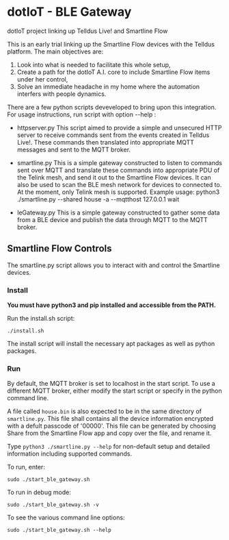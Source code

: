 # dotIoT - BLE Gateway
dotIoT project linking up Telldus Live! and Smartline Flow

This is an early trial linking up the Smartline Flow devices with the Telldus platform. The main objectives are:
1. Look into what is needed to facilitate this whole setup,
2. Create a path for the dotIoT A.I. core to include Smartline Flow items under her control,
3. Solve an immediate headache in my home where the automation interfers with people dynamics.

There are a few python scripts deveveloped to bring upon this integration. For usage instructions, run script with option --help :

- httpserver.py
	This script aimed to provide a simple and unsecured HTTP server to receive commands sent from the events created in Telldus Live!. These commands then translated into appropriate MQTT messages and sent to the MQTT broker.

- smartline.py
	This is a simple gateway constructed to listen to commands sent over MQTT and translate these commands into appropriate PDU of the Telink mesh, and send it out to the Smartline Flow devices.
	It can also be used to scan the BLE mesh network for devices to connected to. At the moment, only Telink mesh is supported.
	Example usage:
	    python3 ./smartline.py --shared house -a --mqtthost 127.0.0.1 wait

- leGateway.py
	This is a simple gateway constructed to gather some data from a BLE device and publish the data through MQTT to the MQTT broker.

## Smartline Flow Controls

The smartline.py script allows you to interact with and control the Smartline devices.

### Install

**You must have python3 and pip installed and accessible from the PATH.**

Run the install.sh script:

`./install.sh`

The install script will install the necessary apt packages as well as python packages.

### Run

By default, the MQTT broker is set to localhost in the start script. To use a different MQTT broker, either modify the start script or specify in the python command line.

A file called `house.bin` is also expected to be in the same directory of `smartline.py`. This file shall contains all the device information encrypted with a defult passcode of '00000'. This file can be generated by choosing Share from the Smartline Flow app and copy over the file, and rename it.

Type `python3 ./smartline.py --help` for non-default setup and detailed information including supported commands.

To run, enter:

`sudo ./start_ble_gateway.sh`

To run in debug mode:

`sudo ./start_ble_gateway.sh -v`

To see the various command line options:

`sudo ./start_ble_gateway.sh --help`

